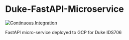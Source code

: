 # Duke-FastAPI-Microservice
[![Continuous Integration](https://github.com/moritzwilksch/Duke-FastAPI-Microservice/actions/workflows/main.yml/badge.svg)](https://github.com/moritzwilksch/Duke-FastAPI-Microservice/actions/workflows/main.yml)  

FastAPI micro-service deployed to GCP for Duke IDS706
